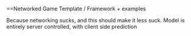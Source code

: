 ==Networked Game Template / Framework + examples

Because networking sucks, and this should make it less suck.
Model is entirely server controlled, with client side prediction
